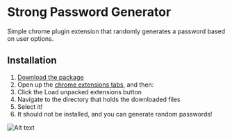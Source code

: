 Strong Password Generator
========

Simple chrome plugin extension that randomly generates a password based on user options.

## Installation

1. [Download the package](https://github.com/ProductOfAmerica/PasswordGenerator/archive/master.zip)
2. Open up the [chrome extensions tabs](chrome://extensions), and then:
3. Click the Load unpacked extensions button
4. Navigate to the directory that holds the downloaded files
5. Select it!
6. It should not be installed, and you can generate random passwords!


![Alt text](/git/2017-02-27_14-50-20.jpg?raw=true "Optional Title")
